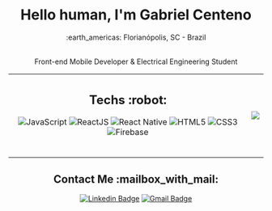 <div align="center">
	<h1> Hello human, I'm Gabriel Centeno </h1>
	:earth_americas: Florianópolis, SC - Brazil
	<br/>
	<br/>
	<p>Front-end Mobile Developer & Electrical Engineering Student</p>
</div>
<table align="center">
	<tr>
		<td>
			<h2 align="center">Techs :robot:</h2>
			<div align="center">
	
![JavaScript](https://img.shields.io/badge/-JavaScript-%23F7DF1C?style=flat-square&logo=javascript&logoColor=000000&labelColor=%23F7DF1C&color=%23FFCE5A)
![ReactJS](https://img.shields.io/badge/-ReactJS-%23282C34?style=flat-square&logo=react)
![React Native](https://img.shields.io/badge/-React%20Native-%23282C34?style=flat-square&logo=react)
![HTML5](https://img.shields.io/badge/-HTML5-%23E44D27?style=flat-square&logo=html5&logoColor=ffffff)
![CSS3](https://img.shields.io/badge/-CSS3-%231572B6?style=flat-square&logo=css3)
![Firebase](http://img.shields.io/badge/-Firebase-FFCA2B?style=flat-square&logo=firebase&logoColor=ffffff)
			</div>
			<br>
		</td>
		<td>
			<p align = "center">
				<img src = "https://github-readme-stats.vercel.app/api/top-langs/?username=gabrielgunthercenteno&hide_langs_below=.25&show_icons=true&title_color=ffffff&icon_color=bb2acf&text_color=daf7dc&bg_color=151515&layout=compact">     
			</p>
		</td>
  </tr>
</table>

<h2 align="center">Contact Me :mailbox_with_mail:</h2>
<div align="center">

[![Linkedin Badge](https://img.shields.io/badge/-gabrielcenteno-blue?style=flat-square&logo=Linkedin&logoColor=white&link=https://br.linkedin.com/in/gabriel-centeno-a033a81a2)](https://br.linkedin.com/in/gabriel-centeno-a033a81a2)
[![Gmail Badge](https://img.shields.io/badge/-gunthercenteno@gmail.com-c14438?style=flat-square&logo=Mail.Ru&logoColor=white&link=mailto:gunthercenteno@gmail.com)](mailto:gunthercenteno@gmail.com)
			</div>
